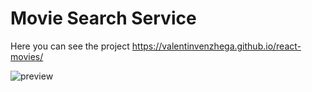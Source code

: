 # Movie Search Service

Here you can see the project https://valentinvenzhega.github.io/react-movies/

![preview](https://user-images.githubusercontent.com/58603734/170258131-1085f1e6-e11b-4dc8-9f59-0bcde61d2676.png)
